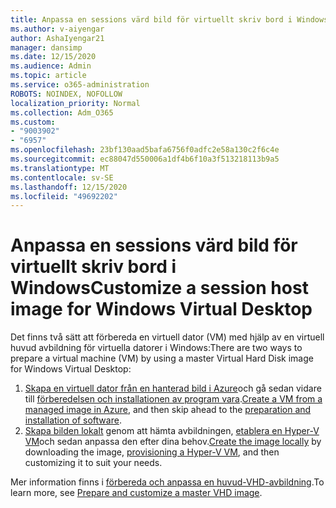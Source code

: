 ```yaml
---
title: Anpassa en sessions värd bild för virtuellt skriv bord i Windows
ms.author: v-aiyengar
author: AshaIyengar21
manager: dansimp
ms.date: 12/15/2020
ms.audience: Admin
ms.topic: article
ms.service: o365-administration
ROBOTS: NOINDEX, NOFOLLOW
localization_priority: Normal
ms.collection: Adm_O365
ms.custom:
- "9003902"
- "6957"
ms.openlocfilehash: 23bf130aad5bafa6756f0adfc2e58a130c2f6c4e
ms.sourcegitcommit: ec88047d550006a1df4b6f10a3f513218113b9a5
ms.translationtype: MT
ms.contentlocale: sv-SE
ms.lasthandoff: 12/15/2020
ms.locfileid: "49692202"
---
```

# <a name="customize-a-session-host-image-for-windows-virtual-desktop"></a><span data-ttu-id="223a8-102">Anpassa en sessions värd bild för virtuellt skriv bord i Windows</span><span class="sxs-lookup"><span data-stu-id="223a8-102">Customize a session host image for Windows Virtual Desktop</span></span>

<span data-ttu-id="223a8-103">Det finns två sätt att förbereda en virtuell dator (VM) med hjälp av en virtuell huvud avbildning för virtuella datorer i Windows:</span><span class="sxs-lookup"><span data-stu-id="223a8-103">There are two ways to prepare a virtual machine (VM) by using a master Virtual Hard Disk image for Windows Virtual Desktop:</span></span>

1. <span data-ttu-id="223a8-104">[Skapa en virtuell dator från en hanterad bild i Azure](https://go.microsoft.com/fwlink/?linkid=2127906)och gå sedan vidare till [förberedelsen och installationen av program vara](https://go.microsoft.com/fwlink/?linkid=2128064).</span><span class="sxs-lookup"><span data-stu-id="223a8-104">[Create a VM from a managed image in Azure](https://go.microsoft.com/fwlink/?linkid=2127906), and then skip ahead to the [preparation and installation of software](https://go.microsoft.com/fwlink/?linkid=2128064).</span></span>
1. <span data-ttu-id="223a8-105">[Skapa bilden lokalt](https://go.microsoft.com/fwlink/?linkid=2128065) genom att hämta avbildningen, [etablera en Hyper-V VM](https://go.microsoft.com/fwlink/?linkid=2127907)och sedan anpassa den efter dina behov.</span><span class="sxs-lookup"><span data-stu-id="223a8-105">[Create the image locally](https://go.microsoft.com/fwlink/?linkid=2128065) by downloading the image, [provisioning a Hyper-V VM](https://go.microsoft.com/fwlink/?linkid=2127907), and then customizing it to suit your needs.</span></span>

<span data-ttu-id="223a8-106">Mer information finns i [förbereda och anpassa en huvud-VHD-avbildning](https://go.microsoft.com/fwlink/?linkid=2127838).</span><span class="sxs-lookup"><span data-stu-id="223a8-106">To learn more, see [Prepare and customize a master VHD image](https://go.microsoft.com/fwlink/?linkid=2127838).</span></span>